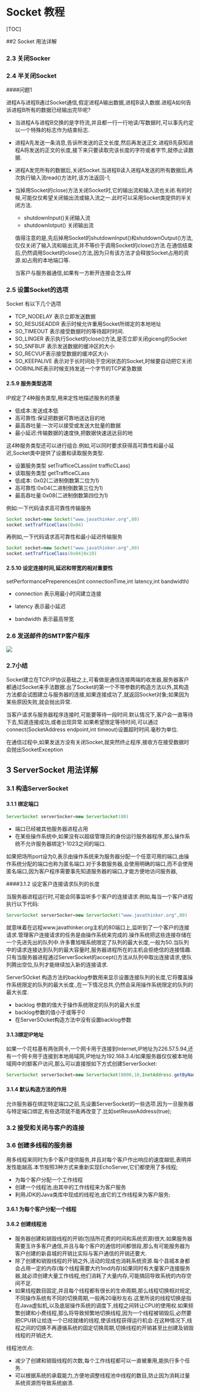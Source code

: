 # Socket 教程

[TOC]

##2 Socket 用法详解

### 2.3  关闭Socker

### 2.4 半关闭Socket

####问题1

进程A与进程B通过Socket通信,假定进程A输出数据,进程B读入数据.进程A如何告诉进程B所有的数据已经输出完毕呢?

- 当进程A与进程B交换的是字符流,并且都一行一行地读/写数据时,可以事先约定以一个特殊的标志作为结束标志.

- 进程A先发送一条消息,告诉所发送的正文长度,然后再发送正文.进程B先获知进程A将发送的正文的长度,接下来只要读取完该长度的字符或者字节,就停止读数据.

- 进程A发完所有的数据后,关闭Socket.当进程B读入进程A发送的所有数据后,再次执行输入流read()方法时,该方法返回-1;

- 当掉用Socket的close)方法关闭Socket时,它的输出流和输入流也关闭.有的时候,可能仅仅希望关闭输出流或输入流之一.此时可以采用Socket类提供的半关闭方法.

  - shutdownInput()关闭输入流
  - shutdownIotput() 关闭输出流

  值得注意的是,先后掉用Socket的shutdownInput()和shutdownOutput()方法,仅仅关闭了输入流和输出流,并不等价于调用Socket的close()方法.在通信结束后,仍然调用Socket的close()方法,因为只有该方法才会释放Socket占用的资源.如占用的本地端口等.

  当客户与服务器通信,如果有一方断开连接会怎么样



### 2.5 设置Socket的选项

Socket 有以下几个选项

* TCP_NODELAY 表示立即发送数据
* SO_RESUSEADDR 表示时候允许重用Socket所绑定的本地地址
* SO_TIMEOUT 表示接受数据时的等待超时时间.
* SO_LINGER 表示执行Socket的close()方法,是否立即关闭giceng的Socket
* SO_SNFBUF 表示发送数据的缓冲区的大小
* SO_RECVUF表示接受数据的缓冲区大小
* SO_KEEPALIVE 表示对于长时间处于空闲状态的Socket,时候要自动把它关闭
* OOBINLINE表示时候支持发送一个字节的TCP紧急数据

#### 2.5.9 服务类型选项

IP规定了4种服务类型,用来定性地描述服务的质量

* 低成本:发送成本低
* 高可靠性:保证把数据可靠地送达目的地
* 最高吞吐量:一次可以接受或发送大批量的数据
* 最小延迟:传输数据的速度快,把数据快速送达目的地

这4种服务类型还可以进行组合.例如,可以同时要求获得高可靠性和最小延迟,Socket类中提供了设置和读取服务类型.

* 设置服务类型 setTrafficeCLass(int trafficCLass)
* 读取服务类型 getTrafficeCLass
* 低成本: 0x02(二进制倒数第二位为1)
* 高可靠性:0x04(二进制倒数第三位为1)
* 最高吞吐量:0x08(二进制倒数第四位为1)

例如:一下代码请求高可靠性传输服务

```java
Socket socket=new Socket("www.javathinker.org",80)
socket.setTrafficeClass(0x04)
```

再例如,一下代码请求高可靠性和最小延迟传输服务

```java
Socket socket=new Socket("www.javathinker.org",80)
socket.setTrafficeClass(0x04|0x10)
```

#### 2.5.10 设定连接时间,延迟和带宽的相对重要性

setPerformancePreperences(int connectionTime,int latency,int bandwidth)

* connection 表示用最小时间建立连接

* latency 表示最小延迟

* bandwidth 表示最高带宽


### 2.6 发送邮件的SMTP客户程序



![](image/20170824161742.png)

### 2.7小结

Socket建立在TCP/IP协议基础之上,可看做是通信连接两端的收发器,服务器客户都通过Socket来手法数据.出了Socket的第一个不带参数的构造方法以外,其构造方法都会试图建立与服务器的连接,如果连接成功了,就返回Socket对象;如果因为某些原因失败,就会抛出异常.

当客户请求与服务器程序连接时,可能要等待一段时间.默认情况下,客户会一直等待下去,知道连接成功,或者出现异常.如果希望限定等待时间,可以通过connect(SocketAddress endpoint,int timeout)设置超时时间.毫秒为单位.

在通信过程中,如果发送方没有关闭Socket,就突然终止程序,接收方在接受数据时会抛出SocketException



## 3 ServerSocket 用法详解

### 3.1 构造ServerSocket

#### 3.1.1 绑定端口

```java
ServerSocket serverSocker=new ServerSocket(80)
```



* 端口已经被其他服务器进程占用
* 在某些操作系统中,如果没有以超级管理员的身份运行服务器程序,那么操作系统不允许服务器绑定1-1023之间的端口.

如果把场所port设为0,表示由操作系统来为服务器分配一个任意可用的端口,由操作系统分配的端口也称为匿名端口.对于多数服务器,会使用明确的端口,而不会使用匿名端口,因为客户程序需要事先知道服务器的端口,才能方便地访问服务器,

####3.1.2 设定客户连接请求队列的长度

当服务器进程运行时,可能会同事监听多个客户的连接请求.例如,每当一个客户进程执行以下代码:

```java
ServerSocket serverSocker=new ServerSocket("www.javathinker.org",80)
```

就意味着在远程www.javathinker.org主机的80端口上,监听到了一个客户的连接请求.管理客户连接请求的任务是由操作系统来完成的.操作系统把这些连接存储在一个先进先出的队列中.许多曹旭哦系统限定了队列的最大长度,一般为50.当队列中的请求连接达到队列的最大容量时,服务器进程所在的主机会拒绝信的连接情趣.只有当服务器进程通过ServerSocket的accept()方法从队列中取出连接请求,使队列腾出空位,队列才能继续加入新的连接请求.

ServerSOcket 构造方法的backlog参数用来显示设置连接队列的长度,它将覆盖操作系统限定的队列的最大长度.,在一下情况总共,仍然会采用操作系统限定的队列的最大长度.

* backlog 参数的值大于操作系统限定的队列的最大长度
* backlog参数的值小于或等于0
* 在ServerSOcket构造方法中没有设置backlog参数


#### 3.1.3绑定IP地址

如果一个花柱基有两张网卡,一个网卡用于连接到Internet,IP地址为226.57.5.94,还有一个网卡用于连接到本地局域网,IP地址为192.168.3.4/如果服务器仅仅被本地局域网中的额客户访问,那么可以直接按如下方式创建ServerSocket:

```java
ServerSocket serverSocket=new ServerSocket(8000,10,InetAddress.getByName("192.168.1.3.4"));
```

#### 3.1.4 默认构造方法的作用

允许服务器在绑定特定端口之前,先设置ServerSocket的一些选项.因为一旦服务器与特定端口绑定,有些选项就不能再改变了.比如setReuseAddress(true);

### 3.2 接受和关闭与客户的连接



### 3.6 创建多线程的服务器

用多线程来同时为多个客户提供服务,并且对每个客户作出响应的速度越低,表明并发性能越高.本节按照3种方式来重新实现EchoServer,它们都使用了多线程;

* 为每个客户分配一个工作线程
* 创建一个线程池,由其中的工作线程来为客户服务
* 利用JDK的Java类库中现成的线程池,由它的工作线程来为客户服务;


#### 3.6.1 为每个客户分配一个线程

#### 3.6.2 创建线程池

* 服务器创建和销毁线程的开销(包括所花费的时间和系统资源)很大.如果服务器需要玉许多客户通信,并且与每个客户的通信时间都很段,那么有可能服务器为客户创建的新县城的开销比实际与客户通信的开销还要大.
* 除了创建和销毁线程的开销之外,活动的现成也消耗系统资源.每个县城本身都会占用一定的内存(每个线程需要大约1md内存)如果同时有大量客户连接服务器,就必须创建大量工作线程,他们消耗了大量内存,可能搞回导致系统的内存空间不足.
* 如果线程数目固定,并且每个线程都有很长的生命周期,那么线程切换相对规定,不同操作系统有不同的切换周期,一般再20毫秒左右.这里所说的线程切换是指在Java虚拟机,以及底层操作系统的调度下,线程之间转让CPU的使用权.如果频繁创建和小费线程,那么将导致频繁地切换线程,因为一个线程被销毁后,必然要把CPU转让给连一个已经就绪的线程,使该线程获得运行机会.在这种情况下,线程之间的切换不再遵循系统的固定切换周期,切换线程的开销甚至比创建及销毁线程的开销还大.




线程池优点:

* 减少了创建和销毁线程的次数,每个工作线程都可以一直被重用,能执行多个任务.
* 可以根据系统的承载能力,方便地调整线程池中线程的数目,防止因为消耗过量系统资源而导致系统崩溃.











